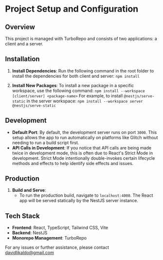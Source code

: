 # Project Setup and Configuration

## Overview

This project is managed with TurboRepo and consists of two applications: a client and a server.

## Installation

1. **Install Dependencies**:
   Run the following command in the root folder to install the dependencies for both client and server:
   `npm install`

2. **Install New Packages**:
   To install a new package in a specific workspace, use the following command:
   `npm install --workspace [client/server] <package-name>`
   For example, to install `@nestjs/serve-static` in the server workspace:
   `npm install --workspace server @nestjs/serve-static`

## Development

- **Default Port**: By default, the development server runs on port `3000`. This setup allows the app to run automatically on platforms like Glitch without needing to run a build script first.
- **API Calls in Development**: If you notice that API calls are being made twice in development mode, this is often due to React's Strict Mode in development. Strict Mode intentionally double-invokes certain lifecycle methods and effects to help identify side effects and issues.

## Production

1. **Build and Serve**:
   - To run the production build, navigate to `localhost:4000`. The React app will be served statically by the NestJS server instance.

## Tech Stack

- **Frontend**: React, TypeScript, Tailwind CSS, Vite
- **Backend**: NestJS
- **Monorepo Management**: TurboRepo

For any issues or further assistance, please contact davidlikaldo@gmail.com
